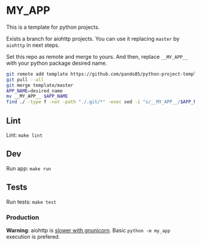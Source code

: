 # __MY_APP__

This is a template for python projects.

Exists a branch for aiohttp projects. You can use it replacing `master` by `aiohttp` in next steps.

Set this repo as remote and merge to yours.
And then, replace `__MY_APP__` with your python package desired name.
```bash
git remote add template https://github.com/pando85/python-project-template.git
git pull --all
git merge template/master 
APP_NAME=desired_name
mv __MY_APP__ $APP_NAME
find ./ -type f -not -path "./.git/*" -exec sed -i "s/__MY_APP__/$APP_NAME/g" {} \;
```

## Lint

Lint: `make lint`

## Dev

Run app: `make run`

## Tests

Run tests: `make test`

### Production

**Warning**: aiohttp is [slower with gnunicorn](https://docs.aiohttp.org/en/stable/deployment.html#start-gunicorn). Basic `python -m my_app` execution is prefered.
